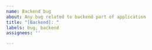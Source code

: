 ```yaml
---
name: Backend bug
about: Any bug related to backend part of application
title: "[Backend]: "
labels: bug, backend
assignees: ''

---
```



